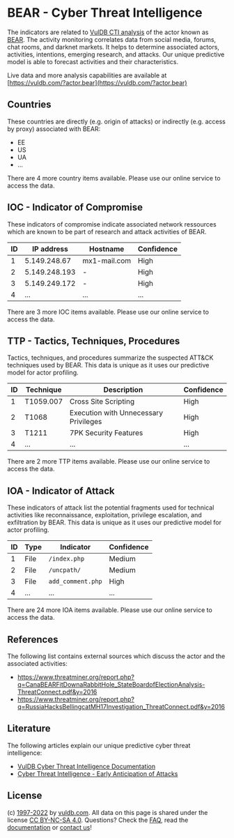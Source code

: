# BEAR - Cyber Threat Intelligence

The indicators are related to [VulDB CTI analysis](https://vuldb.com/?kb.cti) of the actor known as [BEAR](https://vuldb.com/?actor.bear). The activity monitoring correlates data from social media, forums, chat rooms, and darknet markets. It helps to determine associated actors, activities, intentions, emerging research, and attacks. Our unique predictive model is able to forecast activities and their characteristics.

Live data and more analysis capabilities are available at [https://vuldb.com/?actor.bear](https://vuldb.com/?actor.bear)

## Countries

These countries are directly (e.g. origin of attacks) or indirectly (e.g. access by proxy) associated with BEAR:

* EE
* US
* UA
* ...

There are 4 more country items available. Please use our online service to access the data.

## IOC - Indicator of Compromise

These indicators of compromise indicate associated network ressources which are known to be part of research and attack activities of BEAR.

ID | IP address | Hostname | Confidence
-- | ---------- | -------- | ----------
1 | 5.149.248.67 | mx1-mail.com | High
2 | 5.149.248.193 | - | High
3 | 5.149.249.172 | - | High
4 | ... | ... | ...

There are 3 more IOC items available. Please use our online service to access the data.

## TTP - Tactics, Techniques, Procedures

Tactics, techniques, and procedures summarize the suspected ATT&CK techniques used by BEAR. This data is unique as it uses our predictive model for actor profiling.

ID | Technique | Description | Confidence
-- | --------- | ----------- | ----------
1 | T1059.007 | Cross Site Scripting | High
2 | T1068 | Execution with Unnecessary Privileges | High
3 | T1211 | 7PK Security Features | High
4 | ... | ... | ...

There are 2 more TTP items available. Please use our online service to access the data.

## IOA - Indicator of Attack

These indicators of attack list the potential fragments used for technical activities like reconnaissance, exploitation, privilege escalation, and exfiltration by BEAR. This data is unique as it uses our predictive model for actor profiling.

ID | Type | Indicator | Confidence
-- | ---- | --------- | ----------
1 | File | `/index.php` | Medium
2 | File | `/uncpath/` | Medium
3 | File | `add_comment.php` | High
4 | ... | ... | ...

There are 24 more IOA items available. Please use our online service to access the data.

## References

The following list contains external sources which discuss the actor and the associated activities:

* https://www.threatminer.org/report.php?q=CanaBEARFitDownaRabbitHole_StateBoardofElectionAnalysis-ThreatConnect.pdf&y=2016
* https://www.threatminer.org/report.php?q=RussiaHacksBellingcatMH17Investigation_ThreatConnect.pdf&y=2016

## Literature

The following articles explain our unique predictive cyber threat intelligence:

* [VulDB Cyber Threat Intelligence Documentation](https://vuldb.com/?kb.cti)
* [Cyber Threat Intelligence - Early Anticipation of Attacks](https://www.scip.ch/en/?labs.20201022)

## License

(c) [1997-2022](https://vuldb.com/?kb.changelog) by [vuldb.com](https://vuldb.com/?kb.about). All data on this page is shared under the license [CC BY-NC-SA 4.0](https://creativecommons.org/licenses/by-nc-sa/4.0/). Questions? Check the [FAQ](https://vuldb.com/?kb.faq), read the [documentation](https://vuldb.com/?kb) or [contact us](https://vuldb.com/?contact)!
